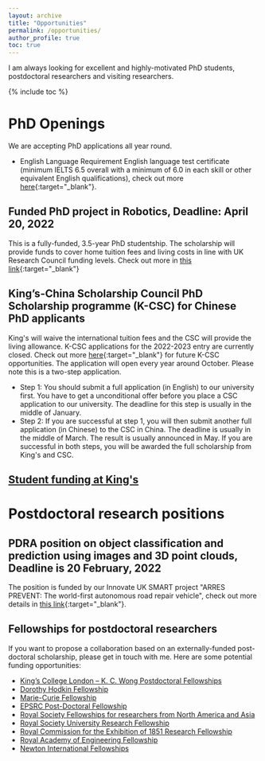 ```yaml
---
layout: archive
title: "Opportunities"
permalink: /opportunities/
author_profile: true
toc: true
---
```


I am always looking for excellent and highly-motivated PhD students, postdoctoral researchers and visiting researchers. 

{% include toc %}

# PhD Openings
We are accepting PhD applications all year round.
* English Language Requirement
English language test certificate (minimum IELTS 6.5 overall with a minimum of 6.0 in each skill or other equivalent English qualifications), check out more [here](https://www.kcl.ac.uk/study/postgraduate-taught/how-to-apply/entry-requirements/english-language-requirements){:target="_blank"}.
## Funded PhD project in Robotics, Deadline: April 20, 2022
This is a fully-funded, 3.5-year PhD studentship. The scholarship will provide funds to cover home tuition fees and living costs in line with UK Research Council funding levels. Check out more in [this link](https://www.findaphd.com/phds/project/robotic-manipulation-with-vision-and-touching-sensing/?p138575){:target="_blank"}
## King’s-China Scholarship Council PhD Scholarship programme (K-CSC) for Chinese PhD applicants 
King's will waive the international tuition fees and the CSC will provide the living allowance.
K-CSC applications for the 2022-2023 entry are currently closed. Check out more [here](https://www.kcl.ac.uk/study-legacy/funding/kings-china-scholarship-council-phd-scholarship-programme-k-csc){:target="_blank"} for future K-CSC opportunities. 
The application will open every year around October. Please note this is a two-step application. 
* Step 1: You should submit a full application (in English) to our university first. You have to get a unconditional offer before you place a CSC application to our university. The deadline for this step is usually in the middle of January. 
* Step 2: If you are successful at step 1, you will then submit another full application (in Chinese) to the CSC in China. The deadline is usually in the middle of March. The result is usually announced in May.
If you are successful in both steps, you will be awarded the full scholarship from King's and CSC.
## [Student funding at King's](https://www.kcl.ac.uk/study-legacy/postgraduate/fees-and-funding/student-funding) 


# Postdoctoral research positions
## PDRA position on object classification and prediction using images and 3D point clouds, Deadline is 20 February, 2022 
The position is funded by our Innovate UK SMART project "ARRES PREVENT: The world-first autonomous road repair vehicle", check out more details in [this link](https://www.kcl.ac.uk/study/postgraduate-taught/how-to-apply/entry-requirements/english-language-requirements){:target="_blank"}.

## Fellowships for postdoctoral researchers
If you want to propose a collaboration based on an externally-funded post-doctoral scholarship, please get in touch with me. Here are some potential funding opportunities:
* [King’s College London – K. C. Wong Postdoctoral Fellowships](https://documentcloud.adobe.com/link/review?uri=urn%3Aaaid%3Ascds%3AUS%3A9a09c36e-feb8-302c-8d95-3e5ecee52b0e#pageNum=1)
* [Dorothy Hodkin Fellowship](https://royalsociety.org/grants-schemes-awards/grants/dorothy-hodgkin-fellowship/) 
* [Marie-Curie Fellowship](http://ec.europa.eu/research/mariecurieactions/)
* [EPSRC Post-Doctoral Fellowship](https://epsrc.ukri.org/skills/fellows/areas/)
* [Royal Society Fellowships for researchers from North America and Asia](http://www.scholarshippost.com/scholarships/royal-society-fellowships/)
* [Royal Society University Research Fellowship](https://royalsociety.org/grants/schemes/university-research/)
* [Royal Commission for the Exhibition of 1851 Research Fellowship](http://www.royalcommission1851.org.uk/awards/?award=research)
* [Royal Academy of Engineering Fellowship](https://royalsociety.org/grants-schemes-awards/grants/newton-international/)
* [Newton International Fellowships](http://www.raeng.org.uk/grants-and-prizes/support-for-research/research-fellowships/raeng-research-fellowship)
